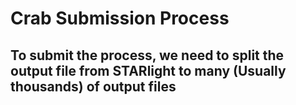 # Crab Submission Process

## To submit the process, we need to split the output file from STARlight to many (Usually thousands) of output files


